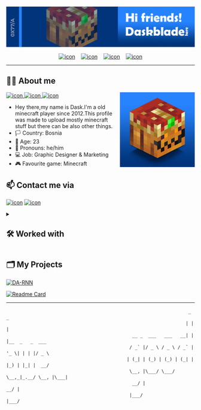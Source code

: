 <!--header:banner-->
![image](images/banner.png)

<!--header:visit_icons-->
<p align="center">
  <a href="https://www.youtube.com/channel/UC-v2AmNljjLPDGcQ0FStKTg" target="_blank" rel="noreferrer"> <img src="https://cdn-user-icons.flaticon.com/63846/63846493/1657483705797.svg?token=exp=1657484612~hmac=f05658e989939df3158d230248f7d954" alt="icon" width="30" height="30" color:"white"/></a>&nbsp;&nbsp;&nbsp;
  <a href="https://www.instagram.com/daskblade.design" target="_blank" rel="noreferrer"> <img src="https://cdn-user-icons.flaticon.com/63846/63846493/1657483270900.svg?token=exp=1657484182~hmac=0405111372e2353a52060957700f4e9e" alt="icon" width="30" height="30" color:"white"/></a>&nbsp;&nbsp;&nbsp;
  <a href="https://www.twitter.com/daskblade" target="_blank" rel="noreferrer"> <img src="https://cdn-user-icons.flaticon.com/63846/63846493/1657483351645.svg?token=exp=1657484256~hmac=2b0bcb33fededeb7c033606e9729a128" alt="icon" width="30" height="30" color:"white"/></a>&nbsp;&nbsp;&nbsp;
  <a href="https://www.tiktok.com/@daskblade" target="_blank" rel="noreferrer"> <img src="https://cdn-user-icons.flaticon.com/63846/63846493/1657483563782.svg?token=exp=1657484468~hmac=296047d681e73258f70422c68ce4e4ad" alt="icon" width="30" height="30" color:"white"/></a>
</p>

---

<!--section:aboutme-->
## 👨‍🎓 About me

<a href="">
    <img alt="icon" src="https://img.shields.io/youtube/channel/subscribers/UC-v2AmNljjLPDGcQ0FStKTg?logo=youtube&logoColor=red&style=for-the-badge"/>
</a> 
<a href="">
    <img alt="icon" src="https://img.shields.io/twitter/follow/daskblade?color=03b1fc&label=Followers&logo=twitter&logoColor=03b1fc&style=for-the-badge"/>
</a> 
<a href="">
    <img alt="icon" src="https://img.shields.io/github/watchers/daskblade/daskblade?color=a3a3a3&label=Visitors&logo=github&style=for-the-badge"/>
</a> 

<a href="">
  <img align="right" src="images/daskblade-head2.jpg" width=200 />
</a>

- Hey there,my name is Dask.I'm a old minecraft player since 2012.This profile was made to upload mostly minecraft stuff but there can be also other things.
- 🏳️ Country: Bosnia
- 🎉 Age: 23
- 🤠 Pronouns: he/him
- 💻 Job: Graphic Designer & Marketing
- 🎮 Favourite game: Minecraft

<!--section:contact-->
## 📫 Contact me via
<p align="left">
  <a href="mailto:daskblade71@email.com" target="blank"><img src="https://cdn-user-icons.flaticon.com/63846/63846493/1657485369205.svg?token=exp=1657486275~hmac=0efb800df88290c48a9d05a8f960cc21" alt="icon" height="30" width="40" /></a>
  <a href="https://discord.gg/user/Daskblade#6316" target="blank"><img src="https://cdn-user-icons.flaticon.com/63846/63846493/1657485589964.svg?token=exp=1657486494~hmac=359f197844bf76d0633e888e4817b47f" alt="icon" height="30" width="40" /></a>
</p>

<!--section:skills-->
<details>
  <summary><h2>🛠️&nbsp;Worked with</h2></summary>
  <p align="left"> 
    
<h3>Software</h3>
<table>
  <tr>
    <td align="center" width="96">
      <a href="">
        <img src="https://cdn-icons-png.flaticon.com/128/5968/5968520.png" width="48" height="48" alt="icon" />
      </a>
      <br>Photoshop
    </td>
    <td align="center" width="96">
      <a href="">
        <img src="https://cdn-icons-png.flaticon.com/128/5968/5968472.png" width="48" height="48" alt="icon" />
      </a>
      <br>Illustrator
    </td>
     <td align="center" width="96">
      <a href="">
        <img src="https://cdn-icons-png.flaticon.com/128/5968/5968525.png" width="48" height="48" alt="icon" />
      </a>
      <br>Premiere Pro
    </td>
     <td align="center" width="96">
      <a href="">
        <img src="https://cdn-icons-png.flaticon.com/128/5968/5968428.png" width="48" height="48" alt="icon" />
      </a>
      <br>After Effects
    </td>
    <td align="center" width="96">
      <a href="">
        <img src="https://cdn-icons-png.flaticon.com/128/5968/5968482.png" width="48" height="48" alt="icon" />
      </a>
      <br>InDesign
    </td>
    <td align="center" width="96">
      <a href="">
        <img src="https://cdn-icons-png.flaticon.com/128/5968/5968514.png" width="48" height="48" alt="icon" />
      </a>
      <br>Lightroom
    </td>
    <td align="center" width="96">
      <a href="">
        <img src="https://cdn-icons-png.flaticon.com/128/5968/5968559.png" width="48" height="48" alt="icon" />
      </a>
      <br>Adobe XD
    </td>
    <td align="center" width="96">
      <a href="">
        <img src="https://cdn-icons-png.flaticon.com/128/5968/5968705.png" width="48" height="48" alt="icon" />
      </a>
      <br>Figma
    </td>
  </tr>  
</table>
  
<h3>Database</h3>
<table>
  <tr>
    <td align="center" width="96">
      <a href="">
        <img src="https://cdn-icons-png.flaticon.com/512/5968/5968313.png" width="48" height="48" alt="icon" />
      </a>
      <br>MySQL
    </td>
  </tr>  
</table>
  
<h3>Devops</h3>
<table>
  <tr>
    <td align="center" width="96">
      <a href="">
        <img src="https://www.vectorlogo.zone/logos/google_cloud/google_cloud-icon.svg" width="48" height="48" alt="icon" />
      </a>
      <br>Google Cloud Platform
    </td>
    <td align="center" width="96">
      <a href="">
        <img src="https://cdn-icons-png.flaticon.com/128/919/919837.png" width="48" height="48" alt="icon" />
      </a>
      <br>Bash
    </td>
  </tr>  
</table>
  
<h3>Backend Development</h3>
<table>
  <tr>
    <td align="center" width="96">
      <a href="">
        <img src="https://cdn-icons-png.flaticon.com/128/919/919825.png" width="48" height="48" alt="icon" />
      </a>
      <br>NodeJS
    </td>
  </tr>  
</table>
  
<h3>Frontend Development</h3>
<table>
  <tr>
    <td align="center" width="96">
      <a href="">
        <img src="https://raw.githubusercontent.com/devicons/devicon/master/icons/html5/html5-original-wordmark.svg" width="48" height="48" alt="icon" />
      </a>
      <br>HTML
    </td>
    <td align="center" width="96">
      <a href="">
        <img src="https://raw.githubusercontent.com/devicons/devicon/master/icons/css3/css3-original-wordmark.svg" width="48" height="48" alt="icon" />
      </a>
      <br>CSS3
    </td>
  </tr>  
</table>
  
<h3>Programming Languages</h3>
<table>
  <tr>
    <td align="center" width="96">
      <a href="">
        <img src="https://raw.githubusercontent.com/devicons/devicon/master/icons/cplusplus/cplusplus-original.svg" width="48" height="48" alt="icon" />
      </a>
      <br>C++
    </td>
    <td align="center" width="96">
      <a href="">
        <img src="https://raw.githubusercontent.com/devicons/devicon/master/icons/java/java-original.svg" width="48" height="48" alt="icon" />
      </a>
      <br>Java
    </td>
    <td align="center" width="96">
      <a href="">
        <img src="https://raw.githubusercontent.com/devicons/devicon/master/icons/javascript/javascript-original.svg" width="48" height="48" alt="icon" />
      </a>
      <br>Javascript
    </td>
  </tr>  
</table>
  
</details>

## 🗂️ My Projects

<a href="https://github.com/Zhenye-Na/DA-RNN">
  <img align="center" src="https://github-readme-stats.vercel.app/api/pin/?username=zhenye-na&repo=DA-RNN&show_icons=true&line_height=27&title_color=6aa6f8&text_color=8a919a&icon_color=6aa6f8&bg_color=22272e" alt="DA-RNN" />
</a>

[![Readme Card](https://github-readme-stats.vercel.app/api/pin/?username=CyrisXD&repo=Pwnagetty&bg_color=0d1116&title_color=3eb0ff&text_color=a4aacb&icon_color=ffffff)](https://github.com/CyrisXD/Pwnagetty)

---

<!--footer-->
```
                                                                    _ _                
                                                                   | | |               
                                               __ _  ___   ___   __| | |__  _   _  ___ 
                                              / _` |/ _ \ / _ \ / _` | '_ \| | | |/ _ \
                                             | (_| | (_) | (_) | (_| | |_) | |_| |  __/
                                              \__, |\___/ \___/ \__,_|_.__/ \__, |\___|
                                               __/ |                         __/ |     
                                              |___/                         |___/      
```
